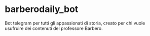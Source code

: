 # barberodaily_bot
Bot telegram per tutti gli appassionati di storia, creato per chi vuole usufruire dei contenuti del professore Barbero.
